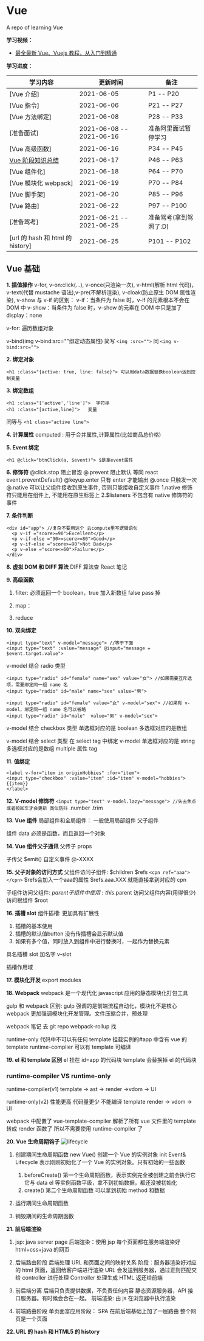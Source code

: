 # Vue

A repo of learning Vue

**学习视频：**

- [最全最新 Vue、Vuejs 教程，从入门到精通](https://www.bilibili.com/video/BV15741177Eh?p=2&spm_id_from=pageDriver)

**学习进度：**

| **学习内容**                                                                                | **更新时间**             | **备注**               |
| ------------------------------------------------------------------------------------------- | ------------------------ | ---------------------- |
| [Vue 介绍]                                                                                  | 2021-06-05               | P1 -- P20              |
| [Vue 指令]                                                                                  | 2021-06-06               | P21 -- P27             |
| [Vue 方法绑定]                                                                              | 2021-06-08               | P28 -- P33             |
| [准备面试]                                                                                  | 2021-06-08 -- 2021-06-16 | 准备阿里面试暂停学习   |
| [Vue 高级函数]                                                                              | 2021-06-16               | P34 -- P45             |
| [Vue 阶段知识总结](https://www.bilibili.com/video/BV15741177Eh?p=63&spm_id_from=pageDriver) | 2021-06-17               | P46 -- P63             |
| [Vue 组件化]                                                                                | 2021-06-18               | P64 -- P70             |
| [Vue 模块化 webpack]                                                                        | 2021-06-19               | P70 -- P84             |
| [Vue 脚手架]                                                                                | 2021-06-20               | P85 -- P96             |
| [Vue 路由]                                                                                  | 2021-06-22               | P97 -- P100            |
| [准备驾考]                                                                                  | 2021-06-21 -- 2021-06-25 | 准备驾考(拿到驾照了:D) |
| [url 的 hash 和 html 的 history]                                                            | 2021-06-25               | P101 -- P102           |

## Vue 基础

**1. 插值操作**
v-for, v-on:click(...), v-once(只渲染一次), v-html(解析 html 代码)，v-text(代替 mustache 语法),v-pre(不解析渲染), v-cloak(防止原生 DOM 属性渲染),
v-show 与 v-if 的区别：
v-if：当条件为 false 时，v-if 的元素根本不会在 DOM 中
v-show：当条件为 false 时，v-show 的元素在 DOM 中只是加了 display：none

v-for: 遍历数组对象

v-bind(img v-bind:src=""绑定动态属性)
简写 `<img :src="">` 同 `<img v-bind:src="">`

**2. 绑定对象**

`<h1 :class="{active: true, line: false}"> 可以用data数据替换boolean达到控制变量`

**3. 绑定数组**

```
<h1 :class="['active','line']">  字符串
<h1 :class="[active,line]">   变量
```

同等与 `<h1 class="active line">`

**4. 计算属性**
computed : 用于合并属性,计算属性(比如商品总价格)

**5. Event 绑定**

`<h1 @click="btnClick(a, $event)"> $是拿event属性`

**6. 修饰符**
@click.stop 阻止冒泡
@.prevent 阻止默认 等同 react event.preventDefault()
@keyup.enter 只有 enter 才能输出
@.once 只触发一次
@.native 可以让父组件接收到原生事件, 否则只能接收自定义事件
1.native 修饰符只能用在组件上, 不能用在原生标签上
2.$listeners 不包含有 native 修饰符的事件

**7. 条件判断**

```
<div id="app"> //复杂不要用这个 去compute里写逻辑语句
  <p v-if ="score>=90">Excellent</p>
  <p v-if-else ="90>=score>=80">Good</p>
  <p v-if-else ="score>=90">Not Bad</p>
  <p v-else ="score<=60">Failure</p>
</div>
```

**8. 虚拟 DOM 和 DIFF 算法**
DIFF 算法查 React 笔记

**9. 高级函数**

1. filter: 必须返回一个 boolean，true 加入新数组 false pass 掉

2. map：

3. reduce

**10. 双向绑定**

```
<input type="text" v-model="message"> //等于下面
<input type="text" :value="message" @input="message = $event.target.value">
```

v-model 结合 radio 类型

```
<input type="radio" id="female" name="sex" value="女"> //如果需要互斥选项，需要绑定同一组 name 名
<input type="radio" id="male" name="sex" value="男">

<input type="radio" id="female" value="女" v-model="sex"> //如果有 v-model，绑定同一组 name 名可以省略
<input type="radio" id="male"  value="男" v-model="sex">
```

v-model 结合 checkbox 类型
单选框对应的是 boolean
多选框对应的是数组

v-model 结合 select 类型
在 select tag 中绑定 v-model
单选框对应的是 string
多选框对应的是数组 multiple 属性 tag

**11. 值绑定**

```
<label v-for="item in originHobbies" :for="item">
<input type="checkbox" :value="item" :id="item" v-model="hobbies">{{item}}
</label>
```

**12. V-model 修饰符**
`<input type="text" v-model.lazy="message"> //失去焦点或者按回车才会更新 类似防抖`
.number
.trim

**13. Vue 组件**
局部组件和全局组件： 一般使用局部组件
父子组件

组件 data 必须是函数，而且返回一个对象

**14. Vue 组件父子通讯**
父传子
props

子传父
$emit() 自定义事件 @-XXXX

**15. 父子对象的访问方式**
父组件访问子组件: $children
$refs
`<cpn ref="aaa"></cpn>`
$refs会加入一个aaa的属性
$refs.aaa.XXX 就能直接拿到对应的 cpn

子组件访问父组件: $parent
子组件中使用: this.$parent 访问父组件内容(用得很少)
访问根组件 $root

**16. 插槽 slot**
组件插槽: 更加具有扩展性

1. 插槽的基本使用<slot></slot>
2. 插槽的默认值<slot>button</slot> 没有传插槽会显示默认值
3. 如果有多个值，同时放入到组件中进行替换时，一起作为替换元素

具名插槽
slot 加名字
v-slot

插槽作用域

**17. 模块化开发**
export modules

**18. Webpack**
webpack 是一个现代化 javascript 应用的静态模块化打包工具

gulp 和 webpack 区别: gulp 强调的是前端流程自动化，模块化不是核心
webpack 更加强调模块化开发管理。文件压缩合并，预处理

webpack 笔记 去 git repo webpack-rollup 找

runtime-only 代码中不可以有任何 template 挂载实例的#app 中含有 vue 的 template
runtime-complier 可以有 template 可编译

**19. el 和 template 区别**
el 挂在 id=app 的代码块
template 会替换掉 el 的代码块

### runtime-compiler VS runtime-only

runtime-compiler(v1)
template -> ast -> render ->vdom -> UI

runtime-only(v2) 性能更高 代码量更少 不能编译 template
render -> vdom -> UI

webpack 中配置了
vue-template-compiler 解析了所有 vue 文件里的 template 转成 render 函数了
所以不需要使用 runtime-compiler 了

**20. Vue 生命周期钩子**
![lifecycle](I:/CodingPractice/Vue/Vue基础/asset/lifecycle.png)

1. 创建期间生命周期函数
   new Vue() 创建一个 Vue 的实例对象
   init Event& Lifecycle 表示刚刚初始化了一个 Vue 的实例对象。只有初始的一些函数

   1. beforeCreate() 第一个生命周期函数，表示实例完全被创建之前会执行它 它与 data el 等实例函数平级，拿不到初始数据，都还没被初始化
   2. create() 第二个生命周期函数 可以拿到初始 method 和数据

2. 运行期间生命周期函数

3. 销毁期间的生命周期函数

**21. 前后端渲染**

1. jsp: java server page
   后端渲染：使用 jsp 每个页面都在服务端渲染好 html+css+java 的网页

2. 后端路由阶段
   后端处理 URL 和页面之间的映射关系
   阶段：服务器渲染好对应的 html 页面，返回给客户端进行渲染
   URL 会发送到服务器，通过正则匹配交给 controller 进行处理
   Controller 处理生成 HTML 返还给前端

3. 前后端分离
   后端只负责提供数据，不负责任何内容
   静态资源服务器，API 接口服务器。有时候会合在一起。
   前端渲染: 由 js 在浏览器中执行渲染

4. 前端路由阶段
   单页面富应用阶段： SPA 在前后端基础上加了一层路由
   整个网页是一个页面

**22. URL 的 hash 和 HTML5 的 history**
